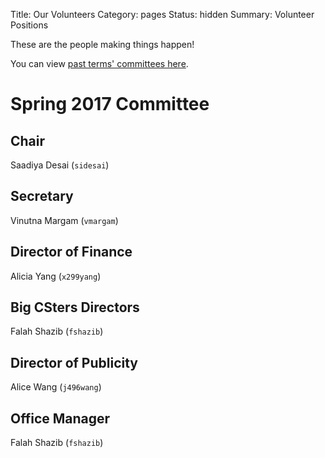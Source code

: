 Title: Our Volunteers
Category: pages
Status: hidden
Summary: Volunteer Positions

These are the people making things happen!

You can view [past terms' committees here]({filename}/pages/past-exec.md).

# Spring 2017 Committee #

## Chair ##

Saadiya Desai (`sidesai`)

## Secretary ##

Vinutna Margam (`vmargam`)

## Director of Finance ##

Alicia Yang (`x299yang`)

## Big CSters Directors ##

Falah Shazib (`fshazib`)

## Director of Publicity ##

Alice Wang (`j496wang`)

## Office Manager ##

Falah Shazib (`fshazib`)
